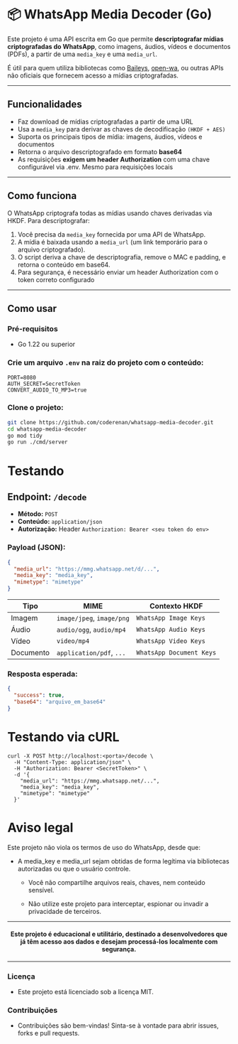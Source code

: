# 📦 WhatsApp Media Decoder (Go)

Este projeto é uma API escrita em Go que permite **descriptografar mídias criptografadas do WhatsApp**, como imagens, áudios, vídeos e documentos (PDFs), a partir de uma `media_key` e uma `media_url`.

É útil para quem utiliza bibliotecas como [Baileys](https://github.com/adiwajshing/Baileys), [open-wa](https://openwa.dev), ou outras APIs não oficiais que fornecem acesso a mídias criptografadas.

---

## Funcionalidades

- Faz download de mídias criptografadas a partir de uma URL
- Usa a `media_key` para derivar as chaves de decodificação `(HKDF + AES)`
- Suporta os principais tipos de mídia: imagens, áudios, vídeos e documentos
- Retorna o arquivo descriptografado em formato **base64**
- As requisições **exigem um header Authorization** com uma chave configurável via .env. Mesmo para requisições locais


---

##  Como funciona

O WhatsApp criptografa todas as mídias usando chaves derivadas via HKDF. Para descriptografar:

1. Você precisa da `media_key` fornecida por uma API de WhatsApp.
2. A mídia é baixada usando a `media_url` (um link temporário para o arquivo criptografado).
3. O script deriva a chave de descriptografia, remove o MAC e padding, e retorna o conteúdo em base64.
4. Para segurança, é necessário enviar um header Authorization com o token correto configurado

---

## Como usar

### Pré-requisitos

- Go 1.22 ou superior


### Crie um arquivo `.env` na raiz do projeto com o conteúdo:
```
PORT=8080
AUTH_SECRET=SecretToken
CONVERT_AUDIO_TO_MP3=true
```
### Clone o projeto:
```bash
git clone https://github.com/coderenan/whatsapp-media-decoder.git
cd whatsapp-media-decoder
go mod tidy
go run ./cmd/server
```

# Testando

## Endpoint: `/decode`

- **Método:** `POST`
- **Conteúdo:** `application/json`
- **Autorização:** Header `Authorization: Bearer <seu token do env>`

### Payload (JSON):

```json
{
  "media_url": "https://mmg.whatsapp.net/d/...",
  "media_key": "media_key",
  "mimetype": "mimetype"
}
```

| Tipo      | MIME                      | Contexto HKDF            |
| --------- | ------------------------- | ------------------------ |
| Imagem    | `image/jpeg`, `image/png` | `WhatsApp Image Keys`    |
| Áudio     | `audio/ogg`, `audio/mp4`  | `WhatsApp Audio Keys`    |
| Vídeo     | `video/mp4`               | `WhatsApp Video Keys`    |
| Documento | `application/pdf`, `...`  | `WhatsApp Document Keys` |

### Resposta esperada:
```json
{
  "success": true,
  "base64": "arquivo_em_base64"
}
```
# Testando via cURL
```
curl -X POST http://localhost:<porta>/decode \
  -H "Content-Type: application/json" \
  -H "Authorization: Bearer <SecretToken>" \
  -d '{
    "media_url": "https://mmg.whatsapp.net/...",
    "media_key": "media_key",
    "mimetype": "mimetype"
  }'

```
# Aviso legal
Este projeto não viola os termos de uso do WhatsApp, desde que:

- A media_key e media_url sejam obtidas de forma legítima via bibliotecas autorizadas ou que o usuário controle.

  - Você não compartilhe arquivos reais, chaves, nem conteúdo sensível.

  - Não utilize este projeto para interceptar, espionar ou invadir a privacidade de terceiros.

----
#### <center><b>Este projeto é educacional e utilitário, destinado a desenvolvedores que já têm acesso aos dados e desejam processá-los localmente com segurança.</b></center>
----
### Licença
- Este projeto está licenciado sob a licença MIT.

### Contribuições
- Contribuições são bem-vindas!
Sinta-se à vontade para abrir issues, forks e pull requests.